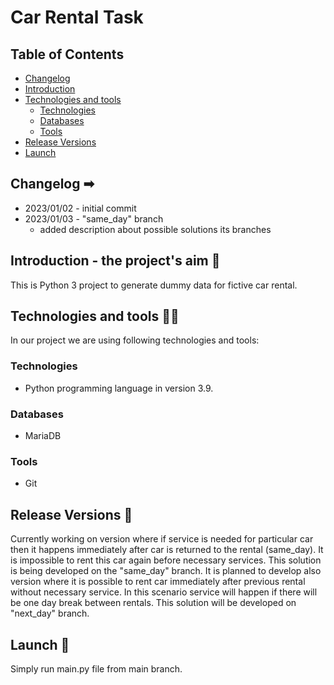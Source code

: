 # Car Rental Task

## Table of Contents

- [Changelog](#changelog-)
- [Introduction](#introduction---the-projects-aim-)
- [Technologies and tools](#technologies-and-tools-)
    - [Technologies](#technologies)
    - [Databases](#databases)
    - [Tools](#tools)
- [Release Versions](#release-versions-)
- [Launch](#launch-)
    
## Changelog ➡

- 2023/01/02 - initial commit
- 2023/01/03 - "same_day" branch
  - added description about possible solutions its branches
  

## Introduction - the project's aim 🎯

This is Python 3 project to generate dummy data for fictive car rental. 

## Technologies and tools 👨‍💻

In our project we are using following technologies and tools:

### Technologies

- Python programming language in version 3.9.

### Databases

- MariaDB
### Tools

- Git

## Release Versions 🔨

Currently working on version where if service is needed for particular car then it happens immediately after car is returned to the rental (same_day). It is impossible to rent this car again before necessary services.
This solution is being developed on the "same_day" branch. It is planned to develop also version where it is possible to rent car immediately after previous rental without necessary service. In this scenario service will happen if there will be one day break between rentals. This solution will be developed on "next_day" branch. 

## Launch 🚀

Simply run main.py file from main branch.